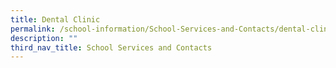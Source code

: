 ```yaml
---
title: Dental Clinic
permalink: /school-information/School-Services-and-Contacts/dental-clinic
description: ""
third_nav_title: School Services and Contacts
---
```

